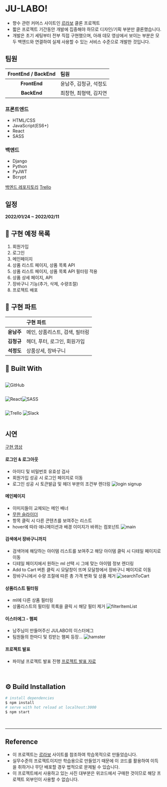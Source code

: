# JU-LABO!

- 향수 관련 커머스 사이트인 [르라보](https://www.lelabofragrances.com/th-matcha-26.html) 클론 프로젝트
- 짧은 프로젝트 기간동안 개발에 집중해야 하므로 디자인/기획 부분만 클론했습니다.
- 개발은 초기 세팅부터 전부 직접 구현했으며, 아래 데모 영상에서 보이는 부분은 모두 백앤드와 연결하여 실제 사용할 수 있는 서비스 수준으로 개발한 것입니다.

## 팀원

| FrontEnd / BackEnd | 팀원                   |
| :----------------: | :--------------------- |
|  <b>FrontEnd</b>   | 윤남주, 김청규, 석정도 |
|   <b>BackEnd</b>   | 최창현, 최형택, 김지연 |

### 프론트엔드

- HTML/CSS
- JavaScript(ES6+)
- React
- SASS

### 백엔드

- Django
- Python
- PyJWT
- Bcrypt

[백엔드 레포지토리](https://github.com/wecode-bootcamp-korea/29-1st-JU-LABO-backend)
[Trello](https://trello.com/b/8wpm23xX/%EC%A3%BC%EB%9D%BC%EB%B3%B4)

## 일정

<b>2022/01/24 ~ 2022/02/11</b>

## 🚩 구현 예정 목록

1. 회원가입
2. 로그인
3. 메인페이지
4. 상품 리스트 페이지, 상품 목록 API
5. 상품 리스트 페이지, 상품 목록 API 필터링 적용
6. 상품 상세 페이지, API
7. 장바구니 기능(추가, 삭제, 수량조절)
8. 프로젝트 배포

## 📌 구현 파트

|               | 구현 파트                      |
| :-----------: | :----------------------------- |
| <b>윤남주</b> | 메인, 상품리스트, 검색, 필터링 |
| <b>김청규</b> | 헤더, 푸터, 로그인, 회원가입   |
| <b>석정도</b> | 상품상세, 장바구니             |

## 🔧 Built With

<div style="display: flex">

![GitHub](https://img.shields.io/badge/github-%23121011.svg?style=for-the-badge&logo=github&logoColor=white)

</div>

<div style="display: flex">

![React](https://img.shields.io/badge/react-%2320232a.svg?style=for-the-badge&logo=react&logoColor=%2361DAFB)

![SASS](https://img.shields.io/badge/SASS-hotpink.svg?style=for-the-badge&logo=SASS&logoColor=white)

</div>

<div style="display: flex">

![Trello](https://img.shields.io/badge/Trello-%23026AA7.svg?style=for-the-badge&logo=Trello&logoColor=white)
![Slack](https://img.shields.io/badge/Slack-4A154B?style=for-the-badge&logo=slack&logoColor=white)

</div>

## 시연

[구현 영상](https://www.youtube.com/watch?v=FHodh-FGYuU)

#### 로그인 & 로그아웃

- 아이디 및 비밀번호 유효성 검사
- 회원가입 성공 시 로그인 페이지로 이동
- 로그인 성공 시 토큰발급 및 헤더 부분의 조건부 렌더링
![login signup](https://user-images.githubusercontent.com/39605922/153719668-819c4830-6681-4a37-94c2-aad548109c84.gif)

#### 메인페이지

- 이미지들이 교체되는 메인 배너
- [무한 슬라이더](https://velog.io/@jujusnake/JULABO-React.js%EB%A1%9C-Infinite-Carousel-%EA%B5%AC%ED%98%84-%EB%9D%BC%EC%9D%B4%EB%B8%8C%EB%9F%AC%EB%A6%AC-%EB%AF%B8%EC%82%AC%EC%9A%A9)
- 항목 클릭 시 다른 콘텐츠를 보여주는 리스트
- hover에 따라 애니메이션과 배경 이미지가 바뀌는 컴포넌트
  ![main](https://user-images.githubusercontent.com/39605922/153719735-7bd16587-c4ce-4a35-9b92-b5f19be003c8.gif)

#### 검색에서 장바구니까지

- 검색어에 해당하는 아이템 리스트를 보여주고 해당 아이템 클릭 시 디테일 페이지로 이동
- 디테일 페이지에서 원하는 ml 선택 시 그에 맞는 아이템 정보 렌더링
- Add to Cart 버튼 클릭 시 모달창이 뜨며 모달창에서 장바구니 페이지로 이동
- 장바구니에서 수량 조절에 따른 총 가격 변화 및 상품 제거
  ![searchToCart](https://user-images.githubusercontent.com/39605922/153719784-94c8bcf0-a290-4fa1-bb02-ff6233a39d14.gif)

#### 상품리스트 필터링

- ml에 다른 상품 필터링
- 상품리스트의 필터링 목록을 클릭 시 해당 필터 제거
  ![filterItemList](https://user-images.githubusercontent.com/39605922/153719820-3ccb57bf-f85c-4784-9d4c-17a1fd2164c3.gif)

#### 이스터에그 - 햄찌

- 남주님이 만들어주신 JULABO의 이스터에그
- 팀원들의 한마디 및 킹받는 햄찌 등장...
  ![hamster](https://user-images.githubusercontent.com/39605922/153719870-849ee490-5646-46ec-adf2-1847d42fc896.gif)

#### 프로젝트 발표

- 파이널 프로젝트 발표 진행
[프로젝트 발표 자료](https://docs.google.com/presentation/d/1lampxK_kD7Z2X1v5HpN8QduNTt47jzxO/edit?usp=sharing&ouid=109770844785581485165&rtpof=true&sd=true)


<br>

## ⚙ Build Installation

```bash
# install dependencies
$ npm install
# serve with hot reload at localhost:3000
$ npm start
```

<br>

---

## Reference

- 이 프로젝트는 [르라보](https://www.lelabofragrances.com/th-matcha-26.html) 사이트를 참조하여 학습목적으로 만들었습니다.
- 실무수준의 프로젝트이지만 학습용으로 만들었기 때문에 이 코드를 활용하여 이득을 취하거나 무단 배포할 경우 법적으로 문제될 수 있습니다.
- 이 프로젝트에서 사용하고 있는 사진 대부분은 위코드에서 구매한 것이므로 해당 프로젝트 외부인이 사용할 수 없습니다.
